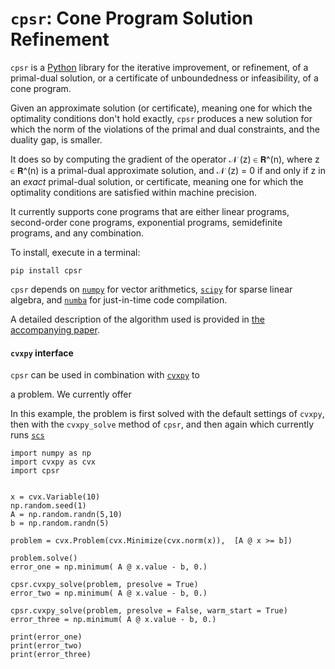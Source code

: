 # `cpsr`: Cone Program Solution Refinement

`cpsr` is a [Python]([https://www.python.org) library 
for the iterative improvement, or refinement,
of a primal-dual solution,
or a certificate of unboundedness or infeasibility,
of a cone program. 

Given an approximate solution (or certificate), 
meaning one for which the optimality 
conditions don't hold exactly, 
`cpsr` produces a new solution for which 
the norm of the violations of the primal and dual constraints, 
and the duality gap, is smaller. 

It does so by computing the gradient 
of the operator 𝒩 (z) ∈ 𝗥^(n), 
where z ∈ 𝗥^(n) is a primal-dual approximate solution,
and 𝒩 (z) = 0 if and only if z in an *exact* primal-dual solution,
or certificate, meaning one for which the optimality conditions
are satisfied within machine precision.

It currently supports cone programs that are
either linear programs,
second-order cone programs, 
exponential programs, 
semidefinite programs,
and any combination. 

To install, execute in a terminal:

```
pip install cpsr
```

`cpsr` depends on [`numpy`](http://www.numpy.org) for vector arithmetics, 
[`scipy`](https://www.scipy.org) for sparse linear algebra,
and [`numba`](https://numba.pydata.org) for just-in-time code compilation.

A detailed description of the algorithm used is provided
in [the accompanying paper](http://stanford.edu/~boyd/papers/cone_prog_refine.html).

#### `cvxpy` interface

`cpsr` can be used in combination with [`cvxpy`](https://www.cvxpy.org)
to 


a  problem. We currently
offer

In this example, the problem is first solved with the default settings of
`cvxpy`, then with the `cvxpy_solve` method of `cpsr`, and then again
which currently 
runs [`scs`](https://github.com/cvxgrp/scs)

```
import numpy as np
import cvxpy as cvx
import cpsr


x = cvx.Variable(10)
np.random.seed(1)
A = np.random.randn(5,10)
b = np.random.randn(5)

problem = cvx.Problem(cvx.Minimize(cvx.norm(x)),  [A @ x >= b])

problem.solve()
error_one = np.minimum( A @ x.value - b, 0.)

cpsr.cvxpy_solve(problem, presolve = True)
error_two = np.minimum( A @ x.value - b, 0.)

cpsr.cvxpy_solve(problem, presolve = False, warm_start = True)
error_three = np.minimum( A @ x.value - b, 0.)

print(error_one)
print(error_two)
print(error_three)
```
